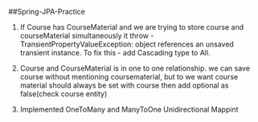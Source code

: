 ##Spring-JPA-Practice

1) If Course has CourseMaterial and we are trying to store course and courseMaterial simultaneously it throw -
TransientPropertyValueException: object references an unsaved transient instance.
To fix this - add Cascading type to All.

2) Course and CourseMaterial is in one to one relationship.
we can save course without mentioning coursematerial, but to we want course material should always be set with course then add optional as false(check course entity)

3) Implemented OneToMany and ManyToOne Unidirectional Mappint


